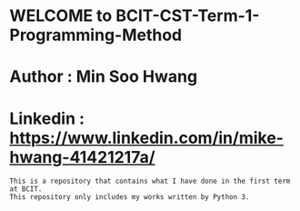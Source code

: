 # WELCOME to BCIT-CST-Term-1-Programming-Method
# Author : Min Soo Hwang
# Linkedin : https://www.linkedin.com/in/mike-hwang-41421217a/
    This is a repository that contains what I have done in the first term at BCIT.
    This repository only includes my works written by Python 3.